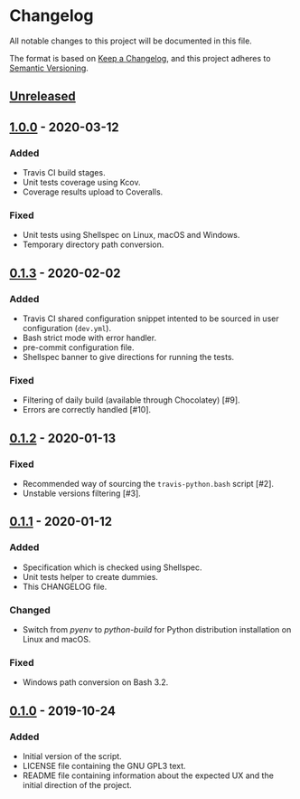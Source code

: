# Changelog

All notable changes to this project will be documented in this file.

The format is based on [Keep a Changelog],
and this project adheres to [Semantic Versioning].

## [Unreleased]

## [1.0.0] - 2020-03-12
### Added
 - Travis CI build stages.
 - Unit tests coverage using Kcov.
 - Coverage results upload to Coveralls.

### Fixed
 - Unit tests using Shellspec on Linux, macOS and Windows.
 - Temporary directory path conversion.

## [0.1.3] - 2020-02-02
### Added
 - Travis CI shared configuration snippet intented to be sourced in user
   configuration (`dev.yml`).
 - Bash strict mode with error handler.
 - pre-commit configuration file.
 - Shellspec banner to give directions for running the tests.

### Fixed
 - Filtering of daily build (available through Chocolatey) [#9].
 - Errors are correctly handled [#10].

## [0.1.2] - 2020-01-13
### Fixed
 - Recommended way of sourcing the `travis-python.bash` script [#2].
 - Unstable versions filtering [#3].

## [0.1.1] - 2020-01-12
### Added
 - Specification which is checked using Shellspec.
 - Unit tests helper to create dummies.
 - This CHANGELOG file.

### Changed
 - Switch from _pyenv_ to _python-build_ for Python distribution installation
   on Linux and macOS.

### Fixed
 - Windows path conversion on Bash 3.2.

## [0.1.0] - 2019-10-24
### Added
 - Initial version of the script.
 - LICENSE file containing the GNU GPL3 text.
 - README file containing information about the expected UX and the initial
   direction of the project.

[Unreleased]: https://github.com/neimad/travis-python/compare/1.0.0...HEAD
[1.0.0]: https://github.com/neimad/travis-python/compare/0.1.3...1.0.0
[0.1.3]: https://github.com/neimad/travis-python/compare/0.1.2...0.1.3
[0.1.2]: https://github.com/neimad/travis-python/compare/0.1.1...0.1.2
[0.1.1]: https://github.com/neimad/travis-python/compare/0.1.0...0.1.1
[0.1.0]: https://github.com/neimad/travis-python/releases/tag/0.1.0
[Keep a Changelog]: https://keepachangelog.com/en/1.0.0/
[Semantic Versioning]: https://semver.org/spec/v2.0.0.html
